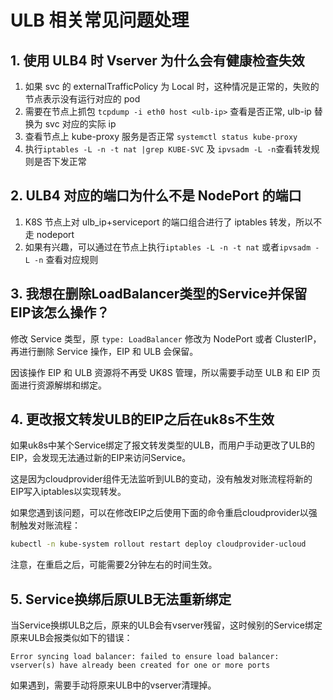 # ULB 相关常见问题处理

## 1. 使用 ULB4 时 Vserver 为什么会有健康检查失效

1. 如果 svc 的 externalTrafficPolicy 为 Local 时，这种情况是正常的，失败的节点表示没有运行对应的 pod
2. 需要在节点上抓包 `tcpdump -i eth0 host <ulb-ip>` 查看是否正常, ulb-ip 替换为 svc 对应的实际 ip
3. 查看节点上 kube-proxy 服务是否正常 `systemctl status kube-proxy`
4. 执行`iptables -L -n -t nat |grep KUBE-SVC` 及 `ipvsadm -L -n`查看转发规则是否下发正常

## 2. ULB4 对应的端口为什么不是 NodePort 的端口

1. K8S 节点上对 ulb_ip+serviceport 的端口组合进行了 iptables 转发，所以不走 nodeport
2. 如果有兴趣，可以通过在节点上执行`iptables -L -n -t nat` 或者`ipvsadm -L -n` 查看对应规则 

## 3. 我想在删除LoadBalancer类型的Service并保留EIP该怎么操作？

修改 Service 类型，原 `type: LoadBalancer` 修改为 NodePort 或者 ClusterIP，再进行删除 Service 操作，EIP 和 ULB 会保留。

因该操作 EIP 和 ULB 资源将不再受 UK8S 管理，所以需要手动至 ULB 和 EIP 页面进行资源解绑和绑定。

## 4. 更改报文转发ULB的EIP之后在uk8s不生效

如果uk8s中某个Service绑定了报文转发类型的ULB，而用户手动更改了ULB的EIP，会发现无法通过新的EIP来访问Service。

这是因为cloudprovider组件无法监听到ULB的变动，没有触发对账流程将新的EIP写入iptables以实现转发。

如果您遇到该问题，可以在修改EIP之后使用下面的命令重启cloudprovider以强制触发对账流程：

```bash
kubectl -n kube-system rollout restart deploy cloudprovider-ucloud
```

注意，在重启之后，可能需要2分钟左右的时间生效。

## 5. Service换绑后原ULB无法重新绑定

当Service换绑ULB之后，原来的ULB会有vserver残留，这时候别的Service绑定原来ULB会报类似如下的错误：

```
Error syncing load balancer: failed to ensure load balancer: vserver(s) have already been created for one or more ports
```

如果遇到，需要手动将原来ULB中的vserver清理掉。